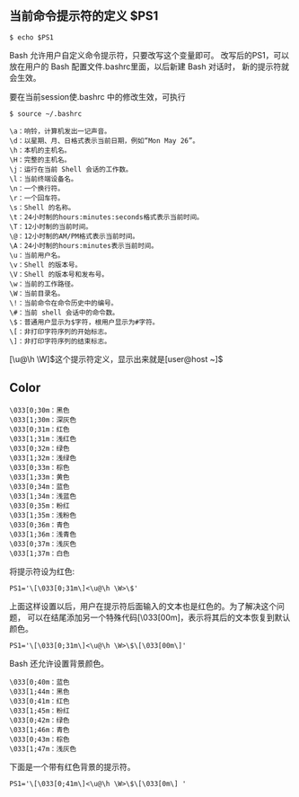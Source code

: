 
## 当前命令提示符的定义 $PS1
```
$ echo $PS1
```

Bash 允许用户自定义命令提示符，只要改写这个变量即可。
改写后的PS1，可以放在用户的 Bash 配置文件.bashrc里面，以后新建 Bash 对话时，
新的提示符就会生效。


要在当前session使.bashrc 中的修改生效，可执行
```
$ source ~/.bashrc
```
```
\a：响铃，计算机发出一记声音。
\d：以星期、月、日格式表示当前日期，例如“Mon May 26”。
\h：本机的主机名。
\H：完整的主机名。
\j：运行在当前 Shell 会话的工作数。
\l：当前终端设备名。
\n：一个换行符。
\r：一个回车符。
\s：Shell 的名称。
\t：24小时制的hours:minutes:seconds格式表示当前时间。
\T：12小时制的当前时间。
\@：12小时制的AM/PM格式表示当前时间。
\A：24小时制的hours:minutes表示当前时间。
\u：当前用户名。
\v：Shell 的版本号。
\V：Shell 的版本号和发布号。
\w：当前的工作路径。
\W：当前目录名。
\!：当前命令在命令历史中的编号。
\#：当前 shell 会话中的命令数。
\$：普通用户显示为$字符，根用户显示为#字符。
\[：非打印字符序列的开始标志。
\]：非打印字符序列的结束标志。
```
[\u@\h \W]\$这个提示符定义，显示出来就是[user@host ~]$


## Color
```
\033[0;30m：黑色
\033[1;30m：深灰色
\033[0;31m：红色
\033[1;31m：浅红色
\033[0;32m：绿色
\033[1;32m：浅绿色
\033[0;33m：棕色
\033[1;33m：黄色
\033[0;34m：蓝色
\033[1;34m：浅蓝色
\033[0;35m：粉红
\033[1;35m：浅粉色
\033[0;36m：青色
\033[1;36m：浅青色
\033[0;37m：浅灰色
\033[1;37m：白色
```

将提示符设为红色:
```
PS1='\[\033[0;31m\]<\u@\h \W>\$'
```

上面这样设置以后，用户在提示符后面输入的文本也是红色的。为了解决这个问题， 可以在结尾添加另一个特殊代码\[\033[00m\]，表示将其后的文本恢复到默认颜色。
```
PS1='\[\033[0;31m\]<\u@\h \W>\$\[\033[00m\]'
```

Bash 还允许设置背景颜色。
```
\033[0;40m：蓝色
\033[1;44m：黑色
\033[0;41m：红色
\033[1;45m：粉红
\033[0;42m：绿色
\033[1;46m：青色
\033[0;43m：棕色
\033[1;47m：浅灰色

```
下面是一个带有红色背景的提示符。
```
PS1='\[\033[0;41m\]<\u@\h \W>\$\[\033[0m\] '
```